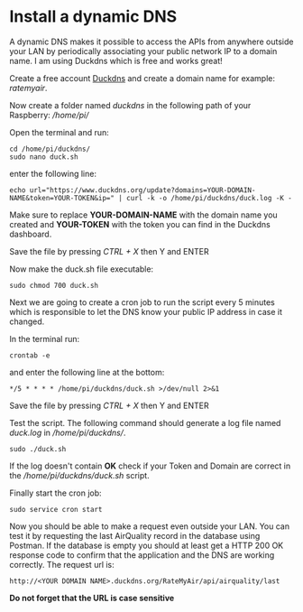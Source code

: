 # Install a dynamic DNS

A dynamic DNS makes it possible to access the APIs from anywhere outside your LAN by periodically associating your public network IP to a domain name.
I am using Duckdns which is free and works great!

Create a free account [Duckdns](https://www.duckdns.org/) and create a domain name for example: *ratemyair*.

Now create a folder named *duckdns* in the following path of your Raspberry: */home/pi/*  

Open the terminal and run:

```
cd /home/pi/duckdns/
sudo nano duck.sh
```

enter the following line:

```
echo url="https://www.duckdns.org/update?domains=YOUR-DOMAIN-NAME&token=YOUR-TOKEN&ip=" | curl -k -o /home/pi/duckdns/duck.log -K -
```

Make sure to replace **YOUR-DOMAIN-NAME** with the domain name you created and **YOUR-TOKEN** with the token you can find in the Duckdns dashboard.

Save the file by pressing *CTRL + X* then Y and ENTER

Now make the duck.sh file executable:

```
sudo chmod 700 duck.sh
```

Next we are going to create a cron job to run the script every 5 minutes which is responsible to let the DNS know your public IP address in case it changed.

In the terminal run:

```
crontab -e
```

and enter the following line at the bottom:

```
*/5 * * * * /home/pi/duckdns/duck.sh >/dev/null 2>&1
```

Save the file by pressing *CTRL + X* then Y and ENTER

Test the script. The following command should generate a log file named *duck.log* in */home/pi/duckdns/*. 

```
sudo ./duck.sh
```

If the log doesn't contain **OK** check if your Token and Domain are correct in the */home/pi/duckdns/duck.sh* script.

Finally start the cron job:

```
sudo service cron start
```

Now you should be able to make a request even outside your LAN. You can test it by requesting the last AirQuality record in the database using Postman. If the database is empty you should at least get a HTTP 200 OK response code to confirm that the application and the DNS are working correctly. The request url is:

```
http://<YOUR DOMAIN NAME>.duckdns.org/RateMyAir/api/airquality/last
```

**Do not forget that the URL is case sensitive**

